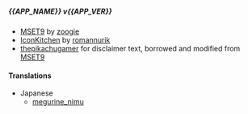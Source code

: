 ##### {{APP_NAME}} v{{APP_VER}}

[Info for Translation Contributors]: # (If you want to contribute to translations [non en/en_US], please go https://crowdin.com/project/mset9_installer)

* [MSET9](https://github.com/zoogie/MSET9) by [zoogie](https://github.com/zoogie)
* [IconKitchen](https://icon.kitchen) by [romannurik](https://twitter.com/romannurik)
* [thepikachugamer](https://github.com/Naim2000) for disclaimer text, borrowed and modified from [MSET9](https://github.com/zoogie/MSET9)

#### Translations

* Japanese
  * [megurine_nimu](https://crowdin.com/profile/megurine_nimu) 
